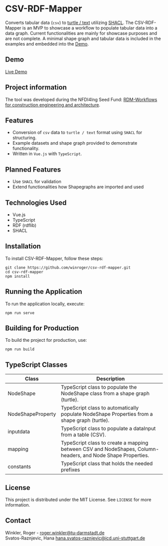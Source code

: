 # CSV-RDF-Mapper

Converts tabular data (`csv`) to [turtle / text](https://www.w3.org/RDF/) utilizing [SHACL](https://www.w3.org/TR/shacl/). The CSV-RDF-Mapper is an MVP to showcase a workflow to populate tabular data into a data graph. Current functionalities are mainly for showcase purposes and are not complete. A minimal shape graph and tabular data is included in the examples and embedded into the [Demo](https://winroger.github.io/csv-rdf-mapper/).

## Demo

[Live Demo](https://winroger.github.io/csv-rdf-mapper/)

## Project information

The tool was developed during the NFDI4Ing Seed Fund: [RDM-Workflows for construction engineering and architecture](https://doi.org/10.5281/zenodo.7802981).

## Features

- Conversion of `csv` data to `turtle / text` format using `SHACL` for structuring.
- Example datasets and shape graph provided to demonstrate functionality.
- Written in `Vue.js` with `TypeScript`.

## Planned Features

- Use `SHACL` for validation
- Extend functionalities how Shapegraphs are imported and used

## Technologies Used

- Vue.js
- TypeScript
- RDF (rdflib)
- SHACL

## Installation

To install CSV-RDF-Mapper, follow these steps:
```console
git clone https://github.com/winroger/csv-rdf-mapper.git
cd csv-rdf-mapper
npm install
```

## Running the Application

To run the application locally, execute:
```console
npm run serve
```

## Building for Production

To build the project for production, use:
```console
npm run build
```

## TypeScript Classes

| Class             | Description |
|-------------------|-------------|
| NodeShape         | TypeScript class to populate the NodeShape class from a shape graph (turtle). |
| NodeShapeProperty | TypeScript class to automatically populate NodeShape Properties from a shape graph (turtle). |
| inputdata         | TypeScript class to populate a dataInput from a table (CSV). |
| mapping           | TypeScript class to create a mapping between CSV and NodeShapes, Column-headers, and Node Shape Properties. |
| constants         | TypeScript class that holds the needed prefixes |



## License

This project is distributed under the MIT License. See `LICENSE` for more information.

## Contact

Winkler, Roger - roger.winkler@tu-darmstadt.de <br>
Svatos-Raznjevic, Hana hana.svatos-raznjevic@icd.uni-stuttgart.de